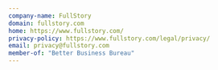 ```yaml
---
company-name: FullStory
domain: fullstory.com
home: https://www.fullstory.com/
privacy-policy: https://www.fullstory.com/legal/privacy/
email: privacy@fullstory.com
member-of: "Better Business Bureau"
---
```




